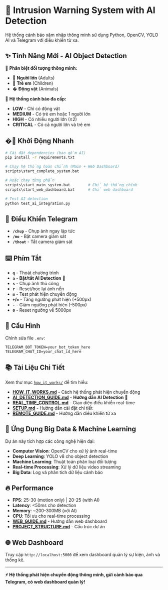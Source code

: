 # 🚨 Intrusion Warning System with AI Detection

Hệ thống cảnh báo xâm nhập thông minh sử dụng Python, OpenCV, YOLO AI và Telegram với điều khiển từ xa.

## ✨ Tính Năng Mới - AI Object Detection

🤖 **Phân biệt đối tượng thông minh:**
- 👥 **Người lớn** (Adults)
- 👶 **Trẻ em** (Children)  
- � **Động vật** (Animals)

🚨 **Hệ thống cảnh báo đa cấp:**
- **LOW** - Chỉ có động vật
- **MEDIUM** - Có trẻ em hoặc 1 người lớn  
- **HIGH** - Có nhiều người lớn (≥2)
- **CRITICAL** - Có cả người lớn và trẻ em

## �🚀 Khởi Động Nhanh

```bash
# Cài đặt dependencies (bao gồm AI)
pip install -r requirements.txt

# Chạy hệ thống hoàn chỉnh (Main + Web Dashboard)
scripts\start_complete_system.bat

# Hoặc chạy từng phần
scripts\start_main_system.bat        # Chỉ hệ thống chính
scripts\start_web_dashboard.bat      # Chỉ web dashboard

# Test AI detection
python test_ai_integration.py
```

## 📱 Điều Khiển Telegram

- **`/chup`** - Chụp ảnh ngay lập tức
- **`/mo`** - Bật camera giám sát  
- **`/thoat`** - Tắt camera giám sát

## ⌨️ Phím Tắt

- **`q`** - Thoát chương trình
- **`a`** - **Bật/tắt AI Detection** 🤖
- **`s`** - Chụp ảnh thủ công
- **`r`** - Reset/học lại ảnh nền
- **`m`** - Test phát hiện chuyển động
- **`+`/`=`** - Tăng ngưỡng phát hiện (+500px)
- **`-`** - Giảm ngưỡng phát hiện (-500px)
- **`0`** - Reset ngưỡng về 5000px

## 🔧 Cấu Hình

Chỉnh sửa file `.env`:
```env
TELEGRAM_BOT_TOKEN=your_bot_token_here
TELEGRAM_CHAT_ID=your_chat_id_here
```

## 📚 Tài Liệu Chi Tiết

Xem thư mục [`how_it_works/`](how_it_works/) để tìm hiểu:

- **[HOW_IT_WORKS.md](how_it_works/HOW_IT_WORKS.md)** - Cách hệ thống phát hiện chuyển động
- **[AI_DETECTION_GUIDE.md](how_it_works/AI_DETECTION_GUIDE.md)** - **Hướng dẫn AI Detection** 🤖
- **[REAL_TIME_CONTROL.md](how_it_works/REAL_TIME_CONTROL.md)** - Giao diện điều khiển real-time
- **[SETUP.md](how_it_works/SETUP.md)** - Hướng dẫn cài đặt chi tiết
- **[REMOTE_GUIDE.md](how_it_works/REMOTE_GUIDE.md)** - Hướng dẫn điều khiển từ xa

## 🎯 Ứng Dụng Big Data & Machine Learning

Dự án này tích hợp các công nghệ hiện đại:
- **Computer Vision**: OpenCV cho xử lý ảnh real-time
- **Deep Learning**: YOLO v8 cho object detection
- **Machine Learning**: Thuật toán phân loại đối tượng
- **Real-time Processing**: Xử lý dữ liệu video streaming
- **Big Data**: Log và phân tích dữ liệu cảnh báo

## 🔥 Performance

- **FPS**: 25-30 (motion only) | 20-25 (with AI)
- **Latency**: <50ms cho detection
- **Memory**: ~200-300MB (với AI)
- **CPU**: Tối ưu cho real-time processing
- **[WEB_GUIDE.md](how_it_works/WEB_GUIDE.md)** - Hướng dẫn web dashboard
- **[PROJECT_STRUCTURE.md](how_it_works/PROJECT_STRUCTURE.md)** - Cấu trúc dự án

## 🌐 Web Dashboard

Truy cập `http://localhost:5000` để xem dashboard quản lý sự kiện, ảnh và thống kê.

---

**⚡ Hệ thống phát hiện chuyển động thông minh, gửi cảnh báo qua Telegram, có web dashboard quản lý!**